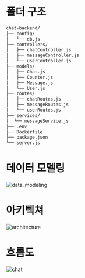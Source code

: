 # 폴더 구조
```bash
chat-backend/
├── config/
│   └── db.js
├── controllers/
│   ├── chatController.js
│   ├── messageController.js
│   └── userController.js
├── models/
│   ├── Chat.js
│   ├── Counter.js
│   ├── Message.js
│   └── User.js
├── routes/
│   ├── chatRoutes.js
│   ├── messageRoutes.js
│   └── userRoutes.js
├── services/
│  └── messageService.js
├── .env
├── Dockerfile
├── package.json
└── server.js
```
# 데이터 모델링
![data_modeling](https://github.com/user-attachments/assets/8f9e9a15-802b-4173-b708-50bbb5eb96a3)

# 아키텍쳐
![architecture](https://github.com/user-attachments/assets/98a07b08-4a90-4fad-b376-dc655f27a898)

# 흐름도
![chat](https://github.com/user-attachments/assets/2d924b44-8892-4617-aa83-b1497c701d87)

